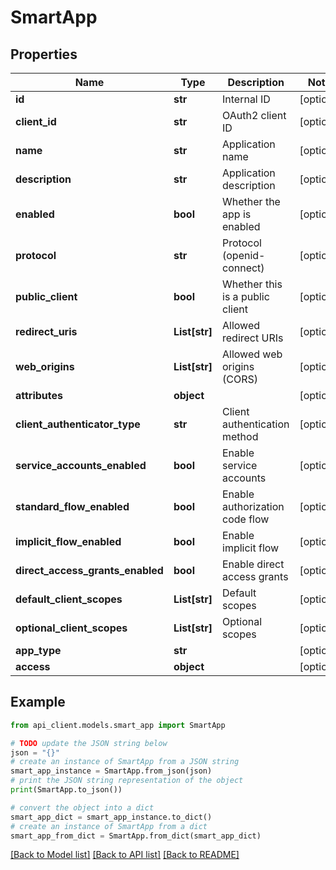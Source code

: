 # SmartApp


## Properties

Name | Type | Description | Notes
------------ | ------------- | ------------- | -------------
**id** | **str** | Internal ID | [optional] 
**client_id** | **str** | OAuth2 client ID | [optional] 
**name** | **str** | Application name | [optional] 
**description** | **str** | Application description | [optional] 
**enabled** | **bool** | Whether the app is enabled | [optional] 
**protocol** | **str** | Protocol (openid-connect) | [optional] 
**public_client** | **bool** | Whether this is a public client | [optional] 
**redirect_uris** | **List[str]** | Allowed redirect URIs | [optional] 
**web_origins** | **List[str]** | Allowed web origins (CORS) | [optional] 
**attributes** | **object** |  | [optional] 
**client_authenticator_type** | **str** | Client authentication method | [optional] 
**service_accounts_enabled** | **bool** | Enable service accounts | [optional] 
**standard_flow_enabled** | **bool** | Enable authorization code flow | [optional] 
**implicit_flow_enabled** | **bool** | Enable implicit flow | [optional] 
**direct_access_grants_enabled** | **bool** | Enable direct access grants | [optional] 
**default_client_scopes** | **List[str]** | Default scopes | [optional] 
**optional_client_scopes** | **List[str]** | Optional scopes | [optional] 
**app_type** | **str** |  | [optional] 
**access** | **object** |  | [optional] 

## Example

```python
from api_client.models.smart_app import SmartApp

# TODO update the JSON string below
json = "{}"
# create an instance of SmartApp from a JSON string
smart_app_instance = SmartApp.from_json(json)
# print the JSON string representation of the object
print(SmartApp.to_json())

# convert the object into a dict
smart_app_dict = smart_app_instance.to_dict()
# create an instance of SmartApp from a dict
smart_app_from_dict = SmartApp.from_dict(smart_app_dict)
```
[[Back to Model list]](../README.md#documentation-for-models) [[Back to API list]](../README.md#documentation-for-api-endpoints) [[Back to README]](../README.md)


